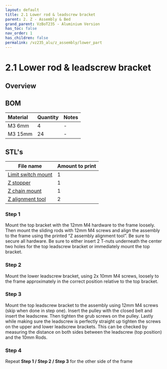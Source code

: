 ```yaml
---
layout: default
title: 2.1 Lower rod & leadscrew bracket
parent: 2. Z - Assembly & Bed
grand_parent: VzBoT235 - Aluminium Version
has_toc: false
nav_order: 1
has_children: false
permalink: /vz235_alu/z_assembly/lower_part
---
```


# 2.1 Lower rod & leadscrew bracket

## Overview

## BOM

| Material        | Quantity          | Notes |
|:-------------|:------------------|:------|
| M3 6mm           | 4 | -  |
| M3 15mm | 24   | -  |

## STL's

| File name | Amount to print |
|-----------|-----------------|
| <a href="https://github.com/VzBoT3D/VzBoT-Vz235/blob/main/Assemblies%20%26%20STL/Frame/Frame%20brace.stl" target="_blank">Limit switch mount</a> | 1 |
| <a href="https://github.com/VzBoT3D/VzBoT-Vz235/blob/main/Assemblies%20%26%20STL/Frame/Frame%20brace.stl" target="_blank">Z stopper</a> | 1 |
| <a href="https://github.com/VzBoT3D/VzBoT-Vz235/blob/main/Assemblies%20%26%20STL/Frame/Frame%20brace.stl" target="_blank">Z chain mount</a> | 1 |
| <a href="https://github.com/VzBoT3D/VzBoT-Vz235/blob/main/Assemblies%20%26%20STL/Frame/Frame%20brace.stl" target="_blank">Z alignment tool</a> | 2 |


### Step 1

Mount the top bracket with the 12mm M4 hardware to the frame loosely. Then mount the sliding rods with 12mm M4 screws and align the assembly to the frame using the printed “Z assembly alignment tool”. Be sure to secure all hardware. Be sure to either insert 2 T-nuts underneath the center two holes for the top leadscrew bracket or immediately mount the top bracket.

### Step 2

Mount the lower leadscrew bracket, using 2x 10mm M4 screws, loosely to the frame approximately in the correct position relative to the top bracket.

### Step 3

Mount the top leadscrew bracket to the assembly using 12mm M4 screws (skip when done in step one). Insert the pulley with the closed belt and insert the leadscrew. Then tighten the grub screws on the pulley. Lastly while making sure the leadscrew is perfectly straight up tighten the screws on the upper and lower leadscrew brackets. This can be checked by measuring the distance on both sides between the leadscrew (top position) and the 10mm Rods.

### Step 4

Repeat **Step 1 / Step 2 / Step 3** for the other side of the frame